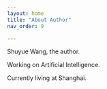 ```yaml
---
layout: home
title: "About Author"
nav_order: 9

---
```



Shuyue Wang, the author.

Working on Artificial Intelligence.

Currently living at Shanghai.

